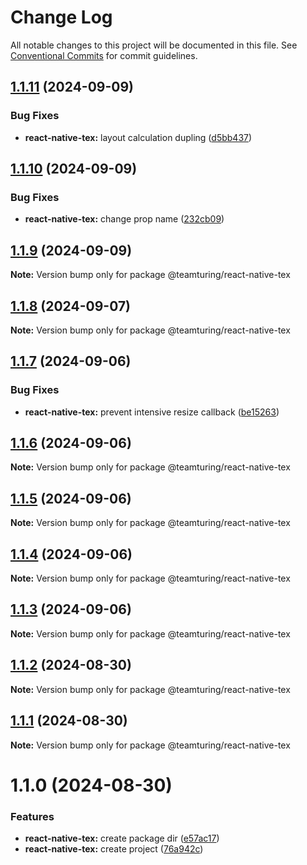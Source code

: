 # Change Log

All notable changes to this project will be documented in this file.
See [Conventional Commits](https://conventionalcommits.org) for commit guidelines.

## [1.1.11](https://github.com/weareteamturing/bombe/compare/@teamturing/react-native-tex@1.1.10...@teamturing/react-native-tex@1.1.11) (2024-09-09)

### Bug Fixes

- **react-native-tex:** layout calculation dupling ([d5bb437](https://github.com/weareteamturing/bombe/commit/d5bb437e1b2bbcdb32235e9711564925dc928c2d))

## [1.1.10](https://github.com/weareteamturing/bombe/compare/@teamturing/react-native-tex@1.1.9...@teamturing/react-native-tex@1.1.10) (2024-09-09)

### Bug Fixes

- **react-native-tex:** change prop name ([232cb09](https://github.com/weareteamturing/bombe/commit/232cb09465925e95fca00eab82323a1c9e5fc41b))

## [1.1.9](https://github.com/weareteamturing/bombe/compare/@teamturing/react-native-tex@1.1.8...@teamturing/react-native-tex@1.1.9) (2024-09-09)

**Note:** Version bump only for package @teamturing/react-native-tex

## [1.1.8](https://github.com/weareteamturing/bombe/compare/@teamturing/react-native-tex@1.1.7...@teamturing/react-native-tex@1.1.8) (2024-09-07)

**Note:** Version bump only for package @teamturing/react-native-tex

## [1.1.7](https://github.com/weareteamturing/bombe/compare/@teamturing/react-native-tex@1.1.6...@teamturing/react-native-tex@1.1.7) (2024-09-06)

### Bug Fixes

- **react-native-tex:** prevent intensive resize callback ([be15263](https://github.com/weareteamturing/bombe/commit/be15263338af797e969b08dc1a2726d06d89b83b))

## [1.1.6](https://github.com/weareteamturing/bombe/compare/@teamturing/react-native-tex@1.1.5...@teamturing/react-native-tex@1.1.6) (2024-09-06)

**Note:** Version bump only for package @teamturing/react-native-tex

## [1.1.5](https://github.com/weareteamturing/bombe/compare/@teamturing/react-native-tex@1.1.4...@teamturing/react-native-tex@1.1.5) (2024-09-06)

**Note:** Version bump only for package @teamturing/react-native-tex

## [1.1.4](https://github.com/weareteamturing/bombe/compare/@teamturing/react-native-tex@1.1.3...@teamturing/react-native-tex@1.1.4) (2024-09-06)

**Note:** Version bump only for package @teamturing/react-native-tex

## [1.1.3](https://github.com/weareteamturing/bombe/compare/@teamturing/react-native-tex@1.1.2...@teamturing/react-native-tex@1.1.3) (2024-09-06)

**Note:** Version bump only for package @teamturing/react-native-tex

## [1.1.2](https://github.com/weareteamturing/bombe/compare/@teamturing/react-native-tex@1.1.1...@teamturing/react-native-tex@1.1.2) (2024-08-30)

**Note:** Version bump only for package @teamturing/react-native-tex

## [1.1.1](https://github.com/weareteamturing/bombe/compare/@teamturing/react-native-tex@1.1.0...@teamturing/react-native-tex@1.1.1) (2024-08-30)

**Note:** Version bump only for package @teamturing/react-native-tex

# 1.1.0 (2024-08-30)

### Features

- **react-native-tex:** create package dir ([e57ac17](https://github.com/weareteamturing/bombe/commit/e57ac1747479d98230f0c3cf1184ab0511aec871))
- **react-native-tex:** create project ([76a942c](https://github.com/weareteamturing/bombe/commit/76a942c1fefffb75c6e2a04ae0041864755fe9b0))
